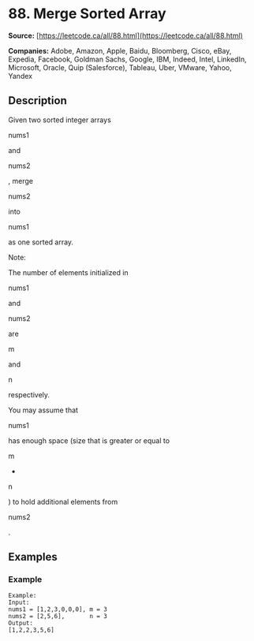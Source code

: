 # 88. Merge Sorted Array

**Source:** [https://leetcode.ca/all/88.html](https://leetcode.ca/all/88.html)

**Companies:** Adobe, Amazon, Apple, Baidu, Bloomberg, Cisco, eBay, Expedia, Facebook, Goldman Sachs, Google, IBM, Indeed, Intel, LinkedIn, Microsoft, Oracle, Quip (Salesforce), Tableau, Uber, VMware, Yahoo, Yandex

## Description

Given two sorted integer arrays

nums1

and

nums2

, merge

nums2

into

nums1

as one sorted array.

Note:

The number of elements initialized in

nums1

and

nums2

are

m

and

n

respectively.

You may assume that

nums1

has enough space (size that is greater or equal to

m

+

n

) to hold additional elements from

nums2

.

## Examples

### Example

```
Example:
Input:
nums1 = [1,2,3,0,0,0], m = 3
nums2 = [2,5,6],       n = 3
Output:
[1,2,2,3,5,6]
```

